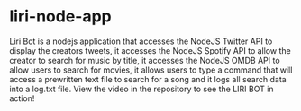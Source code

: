 # liri-node-app

Liri Bot is a nodejs application that accesses the NodeJS Twitter API to display the creators tweets, it accesses the NodeJS Spotify API to allow the creator to search for music by title, it accesses the NodeJS OMDB API to allow users to search for movies, it allows users to type a command that will access a prewritten text file to search for a song and it logs all search data into a log.txt file. View the video in the repository to see the LIRI BOT in action!
